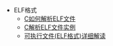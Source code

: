 * ELF格式
   * [C如何解析ELF文件](C如何解析ELF文件.md)
   * [C解析ELF文件实例](C解析ELF文件实例.md)
   * [可执行文件(ELF格式)详细解读](可执行文件(ELF格式)详细解读.md)
